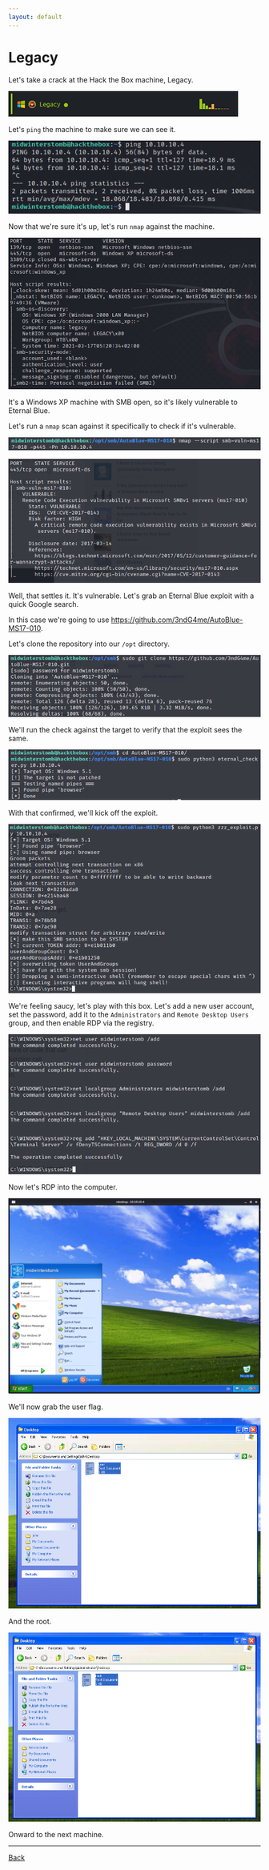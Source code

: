 ```yaml
---
layout: default
---
```


# Legacy

Let's take a crack at the Hack the Box machine, Legacy.

![](./01.png)

Let's ```ping``` the machine to make sure we can see it.

![](./02.png)

Now that we're sure it's up, let's run ```nmap``` against the machine.

![](./03.png)

It's a Windows XP machine with SMB open, so it's likely vulnerable to Eternal Blue.

Let's run a ```nmap``` scan against it specifically to check if it's vulnerable.

![](./04.png)

![](./05.png)

Well, that settles it.  It's vulnerable.  Let's grab an Eternal Blue exploit with a quick Google search.

In this case we're going to use https://github.com/3ndG4me/AutoBlue-MS17-010.

Let's clone the repository into our ```/opt``` directory.

![](./06.png)

We'll run the check against the target to verify that the exploit sees the same.

![](./07.png)

With that confirmed, we'll kick off the exploit.

![](./08.png)

We're feeling saucy, let's play with this box.  Let's add a new user account, set the password, add it to the ```Administrators``` and ```Remote Desktop Users``` group, and then enable RDP via the registry.

![](./09.png)

Now let's RDP into the computer.

![](./10.png)

We'll now grab the user flag.

![](./11.png)

And the root.

![](./12.png)

Onward to the next machine.

___

[Back](../)
